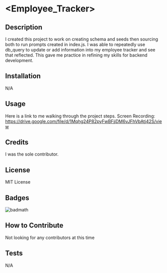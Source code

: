 # <Employee_Tracker>

## Description

I created this project to work on creating schema and seeds then sourcing both to run prompts created in index.js. I was able to repeatedly use db_query to update or add information into my employee tracker and see that reflected. This gave me practice in refining my skills for backend development.

## Installation

N/A

## Usage

Here is a link to me walking through the project steps.
Screen Recording: https://drive.google.com/file/d/1Mqhg24P82pyFwBFjjDM6vJFhVbAtj42S/view

## Credits

I was the sole contributor.

## License

MIT License


## Badges

![badmath](https://img.shields.io/github/languages/top/lernantino/badmath)

## How to Contribute

Not looking for any contributors at this time

## Tests

N/A
